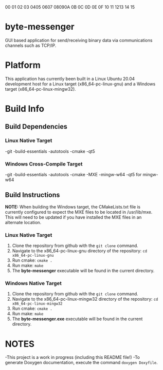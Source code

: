 00        01      02
03        0405  0607
08090A    0B  0C  0D
0E    0F  10      11
  1213    14      15

# byte-messenger
GUI based application for send/receiving binary data via communications channels such as TCP/IP.

# Platform
This application has currently been built in a Linux Ubuntu 20.04 development host for a
Linux target (x86_64-pc-linux-gnu) and a Windows target (x86_64-pc-linux-mingw32).

# Build Info

## Build Dependencies

### Linux Native Target
-git
-build-essentials
-autotools
-cmake
-qt5

### Windows Cross-Compile Target
-git
-build-essentials
-autotools
-cmake
-MXE
-mingw-w64
-qt5 for mingw-w64

## Build Instructions

**NOTE:** When building the Windows target, the CMakeLists.txt file is currently configured
to expect the MXE files to be located in /usr/lib/mxe.  This will need to be updated if you
have installed the MXE files in an alternate location.

### Linux Native Target
1.  Clone the repository from github with the `git clone` command.
2.  Navigate to the x86_64-pc-linux-gnu directory of the repository:
    `cd x86_64-pc-linux-gnu`
3.  Run cmake:
    `cmake .`
4.  Run make:
    `make`
5.  The **byte-messenger** executable will be found in the current directory.

### Windows Native Target
1.  Clone the repository from github with the `git clone` command.
2.  Navigate to the x86_64-pc-linux-mingw32 directory of the repository:
    `cd x86_64-pc-linux-mingw32`
3.  Run cmake:
    `cmake .`
4.  Run make:
    `make`
5.  The **byte-messenger.exe** executable will be found in the current directory.

# NOTES
-This project is a work in progress (including this README file!)
-To generate Doxygen documentation, execute the command `doxygen Doxyfile`.
